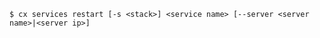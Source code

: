 <!-- layout:code post: services_usage -->

```
$ cx services restart [-s <stack>] <service name> [--server <server name>|<server ip>]
```
